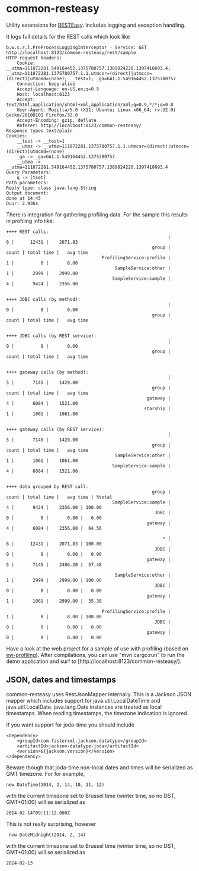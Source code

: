 common-resteasy
===============

Utility extensions for [RESTEasy](http://resteasy.jboss.org/). Includes logging and exception handling.

It logs full details for the REST calls which look like

    b.w.c.r.l.PreProcessLoggingInterceptor - Service: GET http://localhost:8123/common-resteasy/rest/sample
    HTTP request headers:
        Cookie: __utma=111872281.549164452.1375780757.1389824220.1397418693.4; __utmz=111872281.1375780757.1.1.utmcsr=(direct)|utmccn=(direct)|utmcmd=(none); __test=1; _ga=GA1.1.549164452.1375780757
        Connection: keep-alive
        Accept-Language: en-US,en;q=0.5
        Host: localhost:8123
        Accept: text/html,application/xhtml+xml,application/xml;q=0.9,*/*;q=0.8
        User-Agent: Mozilla/5.0 (X11; Ubuntu; Linux x86_64; rv:32.0) Gecko/20100101 Firefox/32.0
        Accept-Encoding: gzip, deflate
        Referer: http://localhost:8123/common-resteasy/
    Response types text/plain
    Cookies: 
        __test -> __test=1
        __utmz -> __utmz=111872281.1375780757.1.1.utmcsr=(direct)|utmccn=(direct)|utmcmd=(none)
        _ga -> _ga=GA1.1.549164452.1375780757
        __utma -> __utma=111872281.549164452.1375780757.1389824220.1397418693.4
    Query Parameters: 
        q -> [tset]
    Path parameters: 
    Reply type: class java.lang.String
    Output document:
    done at 14:45
    Duur: 2.936s
    
There is integration for gathering profiling data. For the sample this results in profiling info like:
    
    ++++ REST calls:
                                                                 |          6 |      12431 |    2071.83
                                                           group |      count | total time |   avg time
                                        ProfilingService:profile |          1 |          8 |       8.00
                                             SampleService:other |          1 |       2999 |    2999.00
                                            SampleService:sample |          4 |       9424 |    2356.00
    
    
    ++++ JDBC calls (by method):
                                                                 |          0 |          0 |       0.00
                                                           group |      count | total time |   avg time
    
    
    ++++ JDBC calls (by REST service):
                                                                 |          0 |          0 |       0.00
                                                           group |      count | total time |   avg time
    
    
    ++++ gateway calls (by method):
                                                                 |          5 |       7145 |    1429.00
                                                           group |      count | total time |   avg time
                                                         gateway |          4 |       6084 |    1521.00
                                                        starship |          1 |       1061 |    1061.00
    
    
    ++++ gateway calls (by REST service):
                                                                 |          5 |       7145 |    1429.00
                                                           group |      count | total time |   avg time
                                             SampleService:other |          1 |       1061 |    1061.00
                                            SampleService:sample |          4 |       6084 |    1521.00
    
    
    ++++ data grouped by REST call:
                                                           group |      count | total time |   avg time | %total
                                            SampleService:sample |          4 |       9424 |    2356.00 | 100.00
                                                            JDBC |          0 |          0 |       0.00 |   0.00
                                                         gateway |          4 |       6084 |    2356.00 |  64.56
    
                                                               * |          6 |      12431 |    2071.83 | 100.00
                                                            JDBC |          0 |          0 |       0.00 |   0.00
                                                         gateway |          5 |       7145 |    2486.20 |  57.48
    
                                             SampleService:other |          1 |       2999 |    2999.00 | 100.00
                                                            JDBC |          0 |          0 |       0.00 |   0.00
                                                         gateway |          1 |       1061 |    2999.00 |  35.38
    
                                        ProfilingService:profile |          1 |          8 |       8.00 | 100.00
                                                            JDBC |          0 |          0 |       0.00 |   0.00
                                                         gateway |          0 |          0 |       0.00 |   0.00


Have a look at the web project for a sample of use with profiling (based on [ew-profiling](https://github.com/joachimvda/ew-profiling)).
After compilations, you can use "mvn cargo:run" to run the demo application and surf to [http://localhost:8123/common-resteasy/]. 

## JSON, dates and timestamps

common-resteasy uses RestJsonMapper internally. This is a Jackson JSON mapper which includes support for java.util.LocalDateTime and java.util.LocalDate.
java.lang.Date instances are treated as local timestamps. When reading timestamps, the timezone indication is ignored.
 
If you want support for joda-time you should include

    <dependency>
        <groupId>com.fasterxml.jackson.datatype</groupId>
        <artifactId>jackson-datatype-joda</artifactId>
        <version>${jackson.version}</version>
    </dependency>
    
Beware though that joda-time non-local dates and times will be serialized as GMT timezone. For for example, 

    new DateTime(2014, 2, 14, 10, 11, 12) 

with the current timezone set to Brussel time (winter time, so no DST, GMT+01:00) will se serialized as

    2014-02-14T09:11:12.000Z
    
This is not really surprising, however
     
     new DateMidnight(2014, 2, 14)
     
with the current timezone set to Brussel time (winter time, so no DST, GMT+01:00) will se serialized as

    2014-02-13
    
    



